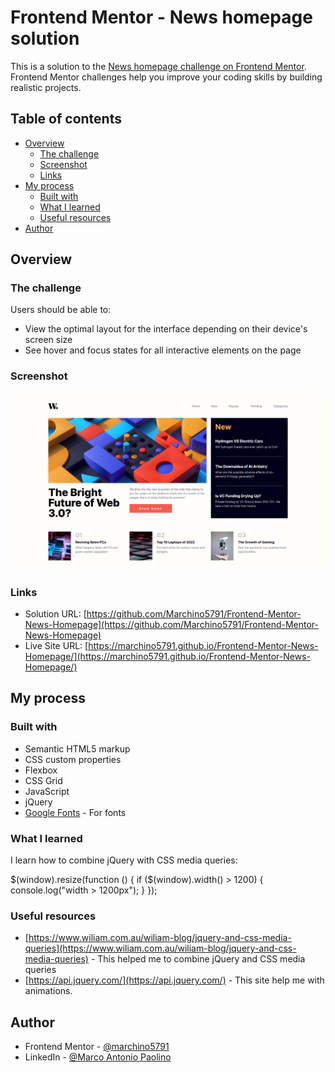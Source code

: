 # Frontend Mentor - News homepage solution

This is a solution to the [News homepage challenge on Frontend Mentor](https://www.frontendmentor.io/challenges/news-homepage-H6SWTa1MFl). Frontend Mentor challenges help you improve your coding skills by building realistic projects. 

## Table of contents

- [Overview](#overview)
  - [The challenge](#the-challenge)
  - [Screenshot](#screenshot)
  - [Links](#links)
- [My process](#my-process)
  - [Built with](#built-with)
  - [What I learned](#what-i-learned)
  - [Useful resources](#useful-resources)
- [Author](#author)

## Overview

### The challenge

Users should be able to:

- View the optimal layout for the interface depending on their device's screen size
- See hover and focus states for all interactive elements on the page

### Screenshot

![News homepage screenshot](https://github.com/Marchino5791/Frontend-Mentor-News-Homepage/blob/main/Screenshot%202023-01-09%2019.26.38.png)

### Links

- Solution URL: [https://github.com/Marchino5791/Frontend-Mentor-News-Homepage](https://github.com/Marchino5791/Frontend-Mentor-News-Homepage)
- Live Site URL: [https://marchino5791.github.io/Frontend-Mentor-News-Homepage/](https://marchino5791.github.io/Frontend-Mentor-News-Homepage/)

## My process

### Built with

- Semantic HTML5 markup
- CSS custom properties
- Flexbox
- CSS Grid
- JavaScript
- jQuery
- [Google Fonts](https://fonts.google.com) - For fonts

### What I learned

I learn how to combine jQuery with CSS media queries:

$(window).resize(function () { 
  if ($(window).width() > 1200) {
    console.log("width > 1200px");
  }
 });

### Useful resources

- [https://www.wiliam.com.au/wiliam-blog/jquery-and-css-media-queries](https://www.wiliam.com.au/wiliam-blog/jquery-and-css-media-queries) - This helped me to combine jQuery and CSS media queries
- [https://api.jquery.com/](https://api.jquery.com/) - This site help me with animations.

## Author

- Frontend Mentor - [@marchino5791](https://www.frontendmentor.io/profile/marchino5791)
- LinkedIn - [@Marco Antonio Paolino](https://www.linkedin.com/in/marco-paolino/)

